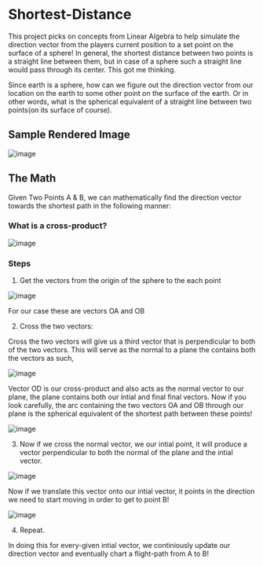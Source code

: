 # Shortest-Distance

This project picks on concepts from Linear Algebra to help simulate the direction vector from the players current position to a set point on the surface of a sphere! In general, the shortest distance between two points is a straight line between them, but in case of a sphere such a straight line would pass through its center. This got me thinking. 

Since earth is a sphere, how can we figure out the direction vector from our location on the earth to some other point on the surface of the earth. Or in other words, what is the spherical equivalent of a straight line between two points(on its surface of course). 

## Sample Rendered Image

![image](https://user-images.githubusercontent.com/70349501/172027322-71c2e3be-531e-40d5-8693-c7cbb76350e1.png)

## The Math 

Given Two Points A & B, we can mathematically find the direction vector towards the shortest path in the following manner: 

### What is a cross-product? 

![image](https://user-images.githubusercontent.com/70349501/172032212-04018675-64d3-4f0e-9bc8-a6df7b329f54.png)

### Steps
1. Get the vectors from the origin of the sphere to the each point 

![image](https://user-images.githubusercontent.com/70349501/172031762-174e76f3-21b0-44ff-8035-6f3b6fb31ef5.png)

   For our case these are vectors OA and OB 

2. Cross the two vectors: 

Cross the two vectors will give us a third vector that is perpendicular to both of the two vectors. This will serve as the normal to a plane the contains both the      vectors as such, 

![image](https://user-images.githubusercontent.com/70349501/172031845-b72bd7eb-f41e-4631-a80f-d70b630110c2.png)

Vector OD is our cross-product and also acts as the normal vector to our plane, the plane contains both our intial and final final vectors. Now if you look   carefully, the arc containing the two vectors OA and OB through our plane is the spherical equivalent of the shortest path between these points!

![image](https://user-images.githubusercontent.com/70349501/172031900-29048f3b-3bcb-48c0-a703-bfc1b285c50b.png)

3. Now if we cross the normal vector, we our intial point, it will produce a vector perpendicular to both the normal of the plane and the intial vector.

![image](https://user-images.githubusercontent.com/70349501/172031988-e9740030-b918-4c7a-83f1-f323b42763f1.png)

Now if we translate this vector onto our intial vector, it points in the direction we need to start moving in order to get to point B! 
 
 ![image](https://user-images.githubusercontent.com/70349501/172032053-225157d4-ae7c-44cc-a968-5a717e206828.png)
 
 4. Repeat. 
 
In doing this for every-given intial vector, we continiously update our direction vector and eventually chart a flight-path from A to B!
 
